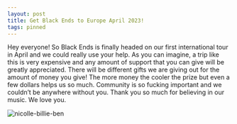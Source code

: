```yaml
---
layout: post
title: Get Black Ends to Europe April 2023!
tags: pinned
---
```


<p>Hey everyone! So Black Ends is finally headed on our first international tour in April and we could really use your help. As you can imagine, a trip like this is very expensive and any amount of support that you can give will be greatly appreciated. There will be different gifts we are giving out for the amount of money you give! The more money the cooler the prize but even a few dollars helps us so much. Community is so fucking important and we couldn’t be anywhere without you. Thank you so much for believing in our music. We love you.</p>

![nicolle-billie-ben](nicolle-billie-ben.jpg)

<div class="gfm-embed" data-url="https://www.gofundme.com/f/get-black-ends-to-europe-april-2023/widget/medium/"></div><script defer src="https://www.gofundme.com/static/js/embed.js"></script>
